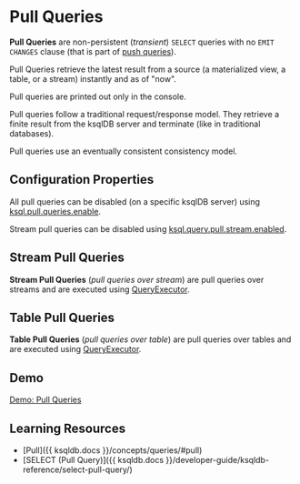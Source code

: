 # Pull Queries

**Pull Queries** are non-persistent (_transient_) `SELECT` queries with no `EMIT CHANGES` clause (that is part of [push queries](push-queries.md)).

Pull Queries retrieve the latest result from a source (a materialized view, a table, or a stream) instantly and as of "now".

Pull queries are printed out only in the console.

Pull queries follow a traditional request/response model. They retrieve a finite result from the ksqlDB server and terminate (like in traditional databases).

Pull queries use an eventually consistent consistency model.

## Configuration Properties

All pull queries can be disabled (on a specific ksqlDB server) using [ksql.pull.queries.enable](KsqlConfig.md#KSQL_PULL_QUERIES_ENABLE_CONFIG).

Stream pull queries can be disabled using [ksql.query.pull.stream.enabled](KsqlConfig.md#KSQL_QUERY_STREAM_PULL_QUERY_ENABLED).

## Stream Pull Queries

**Stream Pull Queries** (_pull queries over stream_) are pull queries over streams and are executed using [QueryExecutor](rest/QueryExecutor.md#handleStreamPullQuery).

## Table Pull Queries

**Table Pull Queries** (_pull queries over table_) are pull queries over tables and are executed using [QueryExecutor](rest/QueryExecutor.md#handleTablePullQuery).

## Demo

[Demo: Pull Queries](demo/pull-queries.md)

## Learning Resources

* [Pull]({{ ksqldb.docs }}/concepts/queries/#pull)
* [SELECT (Pull Query)]({{ ksqldb.docs }}/developer-guide/ksqldb-reference/select-pull-query/)
